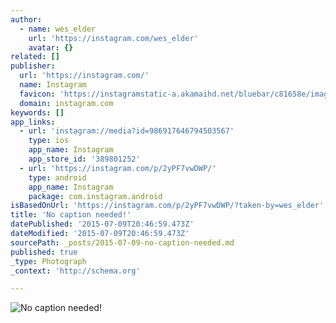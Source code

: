 ```yaml
---
author:
  - name: wes_elder
    url: 'https://instagram.com/wes_elder'
    avatar: {}
related: []
publisher:
  url: 'https://instagram.com/'
  name: Instagram
  favicon: 'https://instagramstatic-a.akamaihd.net/bluebar/c81658e/images/ico/favicon.ico'
  domain: instagram.com
keywords: []
app_links:
  - url: 'instagram://media?id=986917646794503567'
    type: ios
    app_name: Instagram
    app_store_id: '389801252'
  - url: 'https://instagram.com/p/2yPF7vwDWP/'
    type: android
    app_name: Instagram
    package: com.instagram.android
isBasedOnUrl: 'https://instagram.com/p/2yPF7vwDWP/?taken-by=wes_elder'
title: 'No caption needed!'
datePublished: '2015-07-09T20:46:59.473Z'
dateModified: '2015-07-09T20:46:59.473Z'
sourcePath: _posts/2015-07-09-no-caption-needed.md
published: true
_type: Photograph
_context: 'http://schema.org'

---
```

![No caption needed&excl;](https://igcdn-photos-a-a.akamaihd.net/hphotos-ak-xfa1/t51.2885-15/11243525_1825661684326256_916838893_n.jpg)